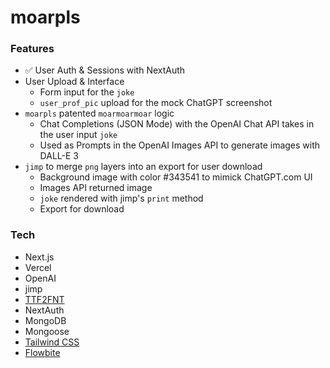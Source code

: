 # moarpls

### Features
- ✅ User Auth & Sessions with NextAuth
- User Upload & Interface
  - Form input for the `joke`
  - `user_prof_pic` upload for the mock ChatGPT screenshot
- `moarpls` patented `moarmoarmoar` logic
  - Chat Completions (JSON Mode) with the OpenAI Chat API takes in the user input `joke`
  - Used as Prompts in the OpenAI Images API to generate images with DALL-E 3
- `jimp` to merge `png` layers into an export for user download
  - Background image with color #343541 to mimick ChatGPT.com UI
  - Images API returned image
  - `joke` rendered with jimp's `print` method
  - Export for download

### Tech
- Next.js
- Vercel
- OpenAI
- jimp
- [TTF2FNT](https://ttf2fnt.com/)
- NextAuth
- MongoDB
- Mongoose
- [Tailwind CSS](https://tailwindcss.com/docs/text-color)
- [Flowbite](https://www.flowbite-react.com/docs/components/accordion)
